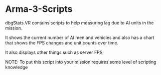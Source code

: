 # Arma-3-Scripts

dbgStats.VR contains scripts to help measuring lag due to AI units in the mission. 

It shows the current number of AI men and vehicles and also has a chart that shows the FPS changes and unit counts over time.

It also displays other things such as server FPS

NOTE: To put this script into your mission requires some level of scripting knowledge

